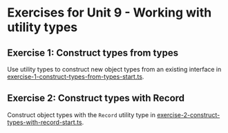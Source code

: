 # Exercises for Unit 9 - Working with utility types

## Exercise 1: Construct types from types

Use utility types to construct new object types from an existing interface in [exercise-1-construct-types-from-types-start.ts](exercise-1-construct-types-from-types-start.ts).

## Exercise 2: Construct types with Record

Construct object types with the `Record` utility type in [exercise-2-construct-types-with-record-start.ts](exercise-2-construct-types-with-record-start.ts).
